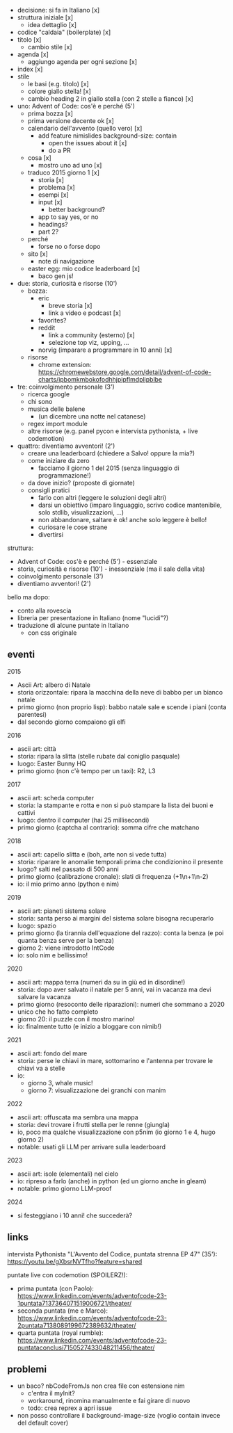 - decisione: si fa in Italiano [x]
- struttura iniziale [x]
  - idea dettaglio [x]
- codice "caldaia" (boilerplate) [x]
- titolo [x]
  - cambio stile [x]
- agenda [x]
  - aggiungo agenda per ogni sezione [x]
- index [x]
- stile
  - le basi (e.g. titolo) [x]
  - colore giallo stella! [x]
  - cambio heading 2 in giallo stella (con 2 stelle a fianco) [x]
- uno: Advent of Code: cos'è e perché (5')
  - prima bozza [x]
  - prima versione decente ok [x]
  - calendario dell'avvento (quello vero) [x]
    - add feature nimislides background-size: contain
      - open the issues about it [x]
      - do a PR
  - cosa [x]
    - mostro uno ad uno [x]
  - traduco 2015 giorno 1 [x]
    - storia [x]
    - problema [x]
    - esempi [x]
    - input [x]
      - better background?
    - app to say yes, or no
    - headings?
    - part 2?
  - perché
    - forse no o forse dopo
  - sito [x]
    - note di navigazione
  - easter egg: mio codice leaderboard [x]
    - baco gen js!
- due: storia, curiosità e risorse (10')
  - bozza:
    - eric
      - breve storia [x]
      - link a video e podcast [x]
    - favorites?
    - reddit
      - link a community (esterno) [x]
      - selezione top viz, upping, ...
    - norvig (imparare a programmare in 10 anni) [x]
  - risorse
    - chrome extension: https://chromewebstore.google.com/detail/advent-of-code-charts/ipbomkmbokofodhhjpipflmdplipblbe
- tre: coinvolgimento personale (3')
  - ricerca google
  - chi sono
  - musica delle balene
    - (un dicembre una notte nel catanese)
  - regex import module
  - altre risorse (e.g. panel pycon e intervista pythonista, + live codemotion)
- quattro: diventiamo avventori! (2')
  - creare una leaderboard (chiedere a Salvo! oppure la mia?)
  - come iniziare da zero
    - facciamo il giorno 1 del 2015 (senza linguaggio di programmazione!)
  - da dove inizio? (proposte di giornate)
  - consigli pratici
    - farlo con altri (leggere le soluzioni degli altri)
    - darsi un obiettivo (imparo linguaggio, scrivo codice mantenibile, solo stdlib, visualizzazioni, ...)
    - non abbandonare, saltare è ok! anche solo leggere è bello!
    - curiosare le cose strane
    - divertirsi

struttura:
- Advent of Code: cos'è e perché (5') - essenziale
- storia, curiosità e risorse (10') - inessenziale (ma il sale della vita)
- coinvolgimento personale (3')
- diventiamo avventori! (2')

bello ma dopo:
- conto alla rovescia
- libreria per presentazione in Italiano (nome "lucidi"?)
- traduzione di alcune puntate in Italiano
  - con css originale

## eventi

2015
- Ascii Art: albero di Natale
- storia orizzontale: ripara la macchina della neve di babbo per un bianco natale
- primo giorno (non proprio lisp): babbo natale sale e scende i piani (conta parentesi)
- dal secondo giorno compaiono gli elfi

2016
- ascii art: città
- storia: ripara la slitta (stelle rubate dal coniglio pasquale)
- luogo: Easter Bunny HQ
- primo giorno (non c'è tempo per un taxi): R2, L3

2017
- ascii art: scheda computer
- storia: la stampante e rotta e non si può stampare la lista dei buoni e cattivi
- luogo: dentro il computer (hai 25 millisecondi)
- primo giorno (captcha al contrario): somma cifre che matchano

2018
- ascii art: capello slitta e (boh, arte non si vede tutta)
- storia: riparare le anomalie temporali prima che condizionino il presente
- luogo? salti nel passato di 500 anni
- primo giorno (calibrazione cronale): slati di frequenza (+1\n+1\n-2)
- io: il mio primo anno (python e nim)

2019
- ascii art: pianeti sistema solare
- storia: santa perso ai margini del sistema solare bisogna recuperarlo
- luogo: spazio
- primo giorno (la tirannia dell'equazione del razzo): conta la benza (e poi quanta benza serve per la benza)
- giorno 2: viene introdotto IntCode
- io: solo nim e bellissimo!

2020
- ascii art: mappa terra (numeri da su in giù ed in disordine!)
- storia: dopo aver salvato il natale per 5 anni, vai in vacanza ma devi salvare la vacanza
- primo giorno (resoconto delle riparazioni): numeri che sommano a 2020
- unico che ho fatto completo
- giorno 20: il puzzle con il mostro marino!
- io: finalmente tutto (e inizio a bloggare con nimib!)

2021
- ascii art: fondo del mare
- storia: perse le chiavi in mare, sottomarino e l'antenna per trovare le chiavi va a stelle
- io:
  - giorno 3, whale music!
  - giorno 7: visualizzazione dei granchi con manim

2022
- ascii art: offuscata ma sembra una mappa
- storia: devi trovare i frutti stella per le renne (giungla)
- io, poco ma qualche visualizzazione con p5nim (io giorno 1 e 4, hugo giorno 2)
- notable: usati gli LLM per arrivare sulla leaderboard

2023
- ascii art: isole (elementali) nel cielo
- io: ripreso a farlo (anche) in python (ed un giorno anche in gleam)
- notable: primo giorno LLM-proof

2024
- si festeggiano i 10 anni! che succederà?

## links

intervista Pythonista "L'Avvento del Codice, puntata strenna EP 47" (35'): https://youtu.be/gXbsrNVTfho?feature=shared

puntate live con codemotion (SPOILERZ!):

- prima puntata (con Paolo): https://www.linkedin.com/events/adventofcode-23-1puntata7137364071519006721/theater/
- seconda puntata (me e Marco): https://www.linkedin.com/events/adventofcode-23-2puntata7138089199672389632/theater/
- quarta puntata (royal rumble): https://www.linkedin.com/events/adventofcode-23-puntataconclusi7150527433048211456/theater/

## problemi

- un baco? nbCodeFromJs non crea file con estensione nim
  - c'entra il myInit?
  - workaround, rinomina manualmente e fai girare di nuovo
  - todo: crea reprex a apri issue
- non posso controllare il background-image-size (voglio contain invece del default cover)